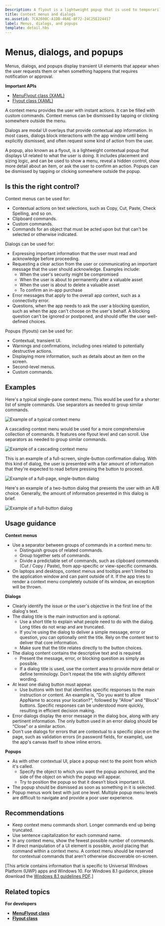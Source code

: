 ```yaml
---
Description: A flyout is a lightweight popup that is used to temporarily show UI that is related to what the user is currently doing.
title: Context menus and dialogs
ms.assetid: 7CA2600C-A1DB-46AE-8F72-24C25E224417
label: Menus, dialogs, and popups
template: detail.hbs
---
```

# Menus, dialogs, and popups

Menus, dialogs, and popups display transient UI elements that appear when the user requests them or when something happens that requires notification or approval. 

<span class="sidebar_heading" style="font-weight: bold;">Important APIs</span>

-   [MenuFlyout class (XAML)](https://msdn.microsoft.com/library/windows/apps/dn299030)
-   [Flyout class (XAML)](https://msdn.microsoft.com/library/windows/apps/dn279496)

A context menu provides the user with instant actions. It can be filled with custom commands. Context menus can be dismissed by tapping or clicking somewhere outside the menu.

Dialogs are modal UI overlays that provide contextual app information. In most cases, dialogs block interactions with the app window until being explicitly dismissed, and often request some kind of action from the user.

A popup, also known as a flyout, is a lightweight contextual popup that displays UI related to what the user is doing. It includes placement and sizing logic, and can be used to show a menu, reveal a hidden control, show more detail about an item, or ask the user to confirm an action. Popups can be dismissed by tapping or clicking somewhere outside the popup.


## Is this the right control?

Context menus can be used for:

-   Contextual actions on text selections, such as Copy, Cut, Paste, Check Spelling, and so on.
-   Clipboard commands.
-   Custom commands.
-   Commands for an object that must be acted upon but that can't be selected or otherwise indicated.

Dialogs can be used for:

- Expressing important information that the user must read and acknowledge before proceeding.
- Requesting a clear action from the user or communicating an important message that the user should acknowledge. Examples include:
  - When the user's security might be compromised
  - When the user is about to permanently alter a valuable asset
  - When the user is about to delete a valuable asset
  - To confirm an in-app purchase
- Error messages that apply to the overall app context, such as a connectivity error.
- Questions, when the app needs to ask the user a blocking question, such as when the app can't choose on the user's behalf. A blocking question can't be ignored or postponed, and should offer the user well-defined choices.

Popups (flyouts) can be used for:

-   Contextual, transient UI.
-   Warnings and confirmations, including ones related to potentially destructive actions.
-   Displaying more information, such as details about an item on the screen.
-   Second-level menus.
-   Custom commands.


## Examples

Here's a typical single-pane context menu. This would be used for a shorter list of simple commands. Use separators as needed to group similar commands.

![Example of a typical context menu](images/controls_contextmenu_singlepane.png)

A cascading context menu would be used for a more comprehensive collection of commands. It features one flyout level and can scroll. Use separators as needed to group similar commands.

![Example of a cascading context menu](images/controls_contextmenu_cascading.png)

This is an example of a full-screen, single-button confirmation dialog. With this kind of dialog, the user is presented with a fair amount of information that they're expected to read before pressing the button to proceed.

![Example of a full-page, single-button dialog](images/controls_dialog_singlebutton.png)

Here's an example of a two-button dialog that presents the user with an A/B choice. Generally, the amount of information presented in this dialog is brief.

![Example of a full-button dialog](images/controls_dialog_twobutton.png)


## Usage guidance

**Context menus**
- Use a separator between groups of commands in a context menu to:
  - Distinguish groups of related commands.
  - Group together sets of commands.
  - Divide a predictable set of commands, such as clipboard commands (Cut / Copy / Paste), from app-specific or view-specific commands.
-   On laptops and desktops, context menus and tooltips aren't limited to the application window and can paint outside of it. If the app tries to render a context menu completely outside of its window, an exception will be thrown.

**Dialogs**
-   Clearly identify the issue or the user's objective in the first line of the dialog's text.
-   The dialog title is the main instruction and is optional.
    -   Use a short title to explain what people need to do with the dialog. Long titles do not wrap and are truncated.
    -   If you're using the dialog to deliver a simple message, error or question, you can optionally omit the title. Rely on the content text to deliver that core information.
    -   Make sure that the title relates directly to the button choices.
-   The dialog content contains the descriptive text and is required.
    -   Present the message, error, or blocking question as simply as possible.
    -   If a dialog title is used, use the content area to provide more detail or define terminology. Don't repeat the title with slightly different wording.
-   At least one dialog button must appear.
    -   Use buttons with text that identifies specific responses to the main instruction or content. An example is, "Do you want to allow AppName to access your location?", followed by "Allow" and "Block" buttons. Specific responses can be understood more quickly, resulting in efficient decision making.
-   Error dialogs display the error message in the dialog box, along with any pertinent information. The only button used in an error dialog should be “Close” or a similar action.
-   Don't use dialogs for errors that are contextual to a specific place on the page, such as validation errors (in password fields, for example), use the app's canvas itself to show inline errors.

**Popups**

-   As with other contextual UI, place a popup next to the point from which it's called.
    -   Specify the object to which you want the popup anchored, and the side of the object on which the popup will appear.
    -   Try to position the popup so that it doesn’t block important UI.
-   The popup should be dismissed as soon as something in it is selected.
-   Popup menus work best with just one level. Multiple popup menu levels are difficult to navigate and provide a poor user experience.

## Recommendations

-   Keep context menu commands short. Longer commands end up being truncated.
-   Use sentence capitalization for each command name.
-   In any context menu, show the fewest possible number of commands.
-   If direct manipulation of a UI element is possible, avoid placing that command within a context menu. A context menu should be reserved for contextual commands that aren't otherwise discoverable on-screen.


\[This article contains information that is specific to Universal Windows Platform (UWP) apps and Windows 10. For Windows 8.1 guidance, please download the [Windows 8.1 guidelines PDF](https://go.microsoft.com/fwlink/p/?linkid=258743).\]

## Related topics



**For developers**
- [**MenuFlyout class**](https://msdn.microsoft.com/library/windows/apps/dn299030)
- [**Flyout class**](https://msdn.microsoft.com/library/windows/apps/dn279496)
